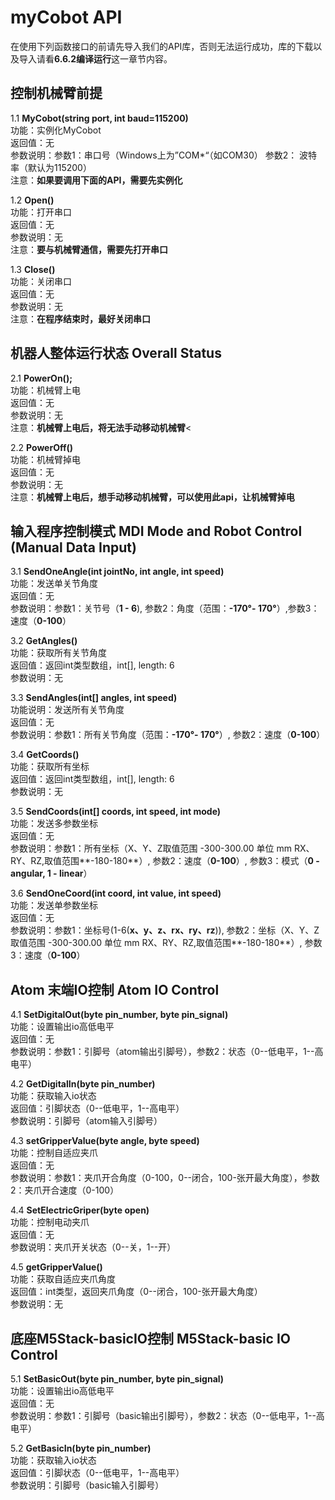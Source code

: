# myCobot API
在使用下列函数接口的前请先导入我们的API库，否则无法运行成功，库的下载以及导入请看**6.6.2编译运行**这一章节内容。<br>
## 控制机械臂前提<br>

1.1  **MyCobot(string port, int baud=115200)**<br>
功能：实例化MyCobot<br>
返回值：无<br>
参数说明：参数1：串口号（Windows上为”COM*“（如COM30） 参数2： 波特率（默认为115200）<br>
注意：**如果要调用下面的API，需要先实例化**<br>

1.2 **Open()** <br>
功能：打开串口 <br>
返回值：无<br>
参数说明：无<br>
注意：**要与机械臂通信，需要先打开串口**<br>

1.3 **Close()** <br>
功能：关闭串口 <br>
返回值：无<br>
参数说明：无<br>
注意：**在程序结束时，最好关闭串口**<br>

## 机器人整体运行状态 Overall Status
2.1 **PowerOn();** <br>
功能：机械臂上电 <br>
返回值：无<br>
参数说明：无<br>
注意：**机械臂上电后，将无法手动移动机械臂**<

2.2 **PowerOff()** <br>
功能：机械臂掉电 <br>
返回值：无<br>
参数说明：无<br>
注意：**机械臂上电后，想手动移动机械臂，可以使用此api，让机械臂掉电**<br>

## 输入程序控制模式 MDI Mode and Robot Control (Manual Data Input)
3.1 **SendOneAngle(int jointNo, int angle, int speed)**<br>
功能：发送单关节角度<br>
返回值：无<br>
参数说明：参数1：关节号（**1 - 6**), 参数2：角度（范围：**-170°- 170°**）,参数3：速度（**0-100**）<br>

3.2 **GetAngles()**<br>
功能：获取所有关节角度<br>
返回值：返回int类型数组，int[], length: 6<br>
参数说明：无<br>

3.3 **SendAngles(int[] angles, int speed)**<br>
功能说明：发送所有关节角度<br>
返回值：无<br>
参数说明：参数1：所有关节角度（范围：**-170°- 170°**）, 参数2：速度（**0-100**）<br>

3.4 **GetCoords()**<br>
功能：获取所有坐标<br>
返回值：返回int类型数组，int[], length: 6<br>
参数说明：无<br>

3.5 **SendCoords(int[] coords, int speed, int mode)**<br>
功能：发送多参数坐标<br>
返回值：无<br>
参数说明：参数1：所有坐标（X、Y、Z取值范围 -300-300.00 单位 mm  RX、RY、RZ,取值范围**-180-180**）, 参数2：速度（**0-100**）, 参数3：模式（**0 - angular, 1 - linear**）<br>

3.6 **SendOneCoord(int coord, int value, int speed)**<br>
功能：发送单参数坐标<br>
返回值：无<br>
参数说明：参数1：坐标号(1-6(**x、y、z、rx、ry、rz**)), 参数2：坐标（X、Y、Z取值范围 -300-300.00 单位 mm  RX、RY、RZ,取值范围**-180-180**）, 参数3：速度（**0-100**）<br>

## Atom 末端IO控制 Atom IO Control
4.1 **SetDigitalOut(byte pin_number, byte pin_signal)**<br>
功能：设置输出io高低电平<br>
返回值：无<br>
参数说明：参数1：引脚号（atom输出引脚号），参数2：状态（0--低电平，1--高电平）<br>

4.2 **GetDigitalIn(byte pin_number)**<br>
功能：获取输入io状态<br>
返回值：引脚状态（0--低电平，1--高电平）<br>
参数说明：引脚号（atom输入引脚号）<br>

4.3 **setGripperValue(byte angle, byte speed)**<br>
功能：控制自适应夹爪<br>
返回值：无<br>
参数说明：参数1：夹爪开合角度（0-100，0--闭合，100-张开最大角度），参数2：夹爪开合速度（0-100）<br>

4.4 **SetElectricGriper(byte open)**<br>
功能：控制电动夹爪<br>
返回值：无<br>
参数说明：夹爪开关状态（0--关，1--开）<br>

4.5 **getGripperValue()**<br>
功能：获取自适应夹爪角度<br>
返回值：int类型，返回夹爪角度（0--闭合，100-张开最大角度）<br>
参数说明：无<br>

## 底座M5Stack-basicIO控制 M5Stack-basic IO Control
5.1 **SetBasicOut(byte pin_number, byte pin_signal)**<br>
功能：设置输出io高低电平<br>
返回值：无<br>
参数说明：参数1：引脚号（basic输出引脚号），参数2：状态（0--低电平，1--高电平）<br>

5.2 **GetBasicIn(byte pin_number)**<br>
功能：获取输入io状态<br>
返回值：引脚状态（0--低电平，1--高电平）<br>
参数说明：引脚号（basic输入引脚号）<br>

